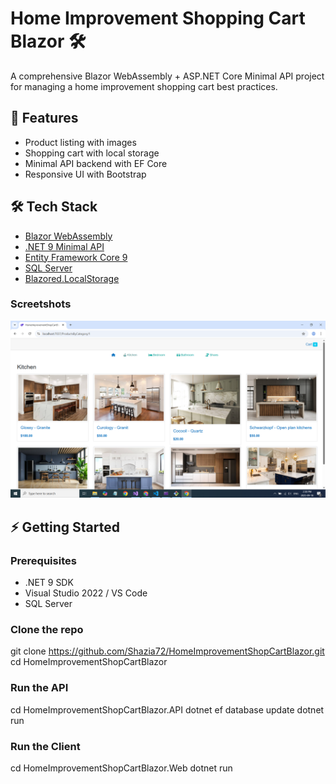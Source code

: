 # Home Improvement Shopping Cart Blazor 🛠️

A comprehensive Blazor WebAssembly + ASP.NET Core Minimal API project for managing a home improvement shopping cart best practices.

## 🚀 Features
- Product listing with images
- Shopping cart with local storage
- Minimal API backend with EF Core
- Responsive UI with Bootstrap

## 🛠️ Tech Stack
- [Blazor WebAssembly](https://dotnet.microsoft.com/apps/aspnet/web-apps/blazor)
- [.NET 9 Minimal API](https://learn.microsoft.com/aspnet/core/fundamentals/minimal-apis)
- [Entity Framework Core 9](https://learn.microsoft.com/ef/core)
- [SQL Server](https://www.microsoft.com/sql-server)
- [Blazored.LocalStorage](https://github.com/Blazored/LocalStorage)
### Screetshots
![alt text](image.png)
## ⚡ Getting Started

### Prerequisites
- .NET 9 SDK
- Visual Studio 2022 / VS Code
- SQL Server

### Clone the repo
git clone https://github.com/Shazia72/HomeImprovementShopCartBlazor.git
cd HomeImprovementShopCartBlazor

### Run the API
cd HomeImprovementShopCartBlazor.API
dotnet ef database update
dotnet run

### Run the Client
cd HomeImprovementShopCartBlazor.Web
dotnet run

